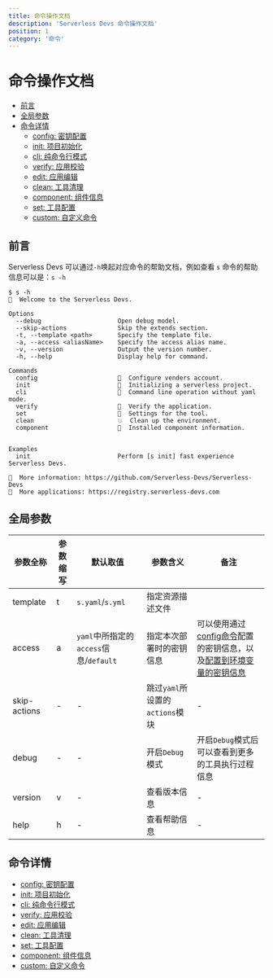 ```yaml
---
title: 命令操作文档
description: 'Serverless Devs 命令操作文档'
position: 1
category: '命令'
---
```


# 命令操作文档

- [前言](#前言)
- [全局参数](#全局参数)
- [命令详情](#命令详情)
    - [config: 密钥配置](./config.md)
    - [init: 项目初始化](./init.md)
    - [cli: 纯命令行模式](./cli.md)
    - [verify: 应用校验](./verify.md)
    - [edit: 应用编辑](./edit.md)
    - [clean: 工具清理](./clean.md)
    - [component: 组件信息](./component.md)
    - [set: 工具配置](./set.md)
    - [custom: 自定义命令](./custom.md)


## 前言

Serverless Devs 可以通过`-h`唤起对应命令的帮助文档，例如查看 `s` 命令的帮助信息可以是：`s -h`

```shell script
$ s -h
🚀  Welcome to the Serverless Devs.

Options
  --debug                     Open debug model.              
  --skip-actions              Skip the extends section.      
  -t, --template <path>       Specify the template file.     
  -a, --access <aliasName>    Specify the access alias name. 
  -v, --version               Output the version number.     
  -h, --help                  Display help for command.      

Commands
  config                      👤  Configure venders account.                
  init                        💞  Initializing a serverless project.        
  cli                         🐚  Command line operation without yaml mode. 
  verify                      🔎  Verify the application.                   
  set                         🔧  Settings for the tool.                    
  clean                       💥  Clean up the environment.                 
  component                   🔌  Installed component information.          


Examples
  init                        Perform [s init] fast experience Serverless Devs. 

🧭  More information: https://github.com/Serverless-Devs/Serverless-Devs
🚀  More applications: https://registry.serverless-devs.com
```

## 全局参数

| 参数全称 | 参数缩写 | 默认取值 | 参数含义 | 备注 |
|-----|-----|-----|-----|-----|
| template | t | `s.yaml`/`s.yml` | 指定资源描述文件 |  | 
| access | a | `yaml`中所指定的`access`信息/`default` | 指定本次部署时的密钥信息 | 可以使用通过[config命令](./command/config.md#config-add-命令)配置的密钥信息，以及[配置到环境变量的密钥信息](./command/config.md#通过环境变量配置密钥信息) | 
| skip-actions | - | - | 跳过`yaml`所设置的`actions`模块 | - | 
| debug | - | - | 开启`Debug`模式 | 开启`Debug`模式后可以查看到更多的工具执行过程信息 | 
| version | v | - | 查看版本信息 | - | 
| help | h | - | 查看帮助信息 | - | 

## 命令详情

- [config: 密钥配置](./config.md)
- [init: 项目初始化](./init.md)
- [cli: 纯命令行模式](./cli.md)
- [verify: 应用校验](./verify.md)
- [edit: 应用编辑](./edit.md)
- [clean: 工具清理](./clean.md)
- [set: 工具配置](./set.md)
- [component: 组件信息](./component.md)
- [custom: 自定义命令](./custom.md)